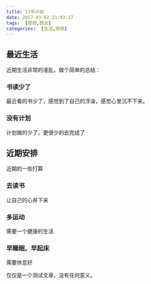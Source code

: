 ```yaml
---
title: 17年计划
date: 2017-03-02 21:03:17
tags:  [感想,想法]
categories:  [生活,感想]
---
```

## 最近生活  
近期生活非常的凌乱，做个简单的总结：
### 书读少了  
最近看的书少了，感觉到了自己的浮澡，感觉心里沉不下来。
### 没有计划  
计划做的少了，更很少的去完成了
## 近期安排  
近期的一些打算  
### 去读书  
让自己的心井下来
### 多运动  
需要一个健康的生活
### 早睡眠、早起床  
需要休息好

仅仅是一个测试文章，没有任何意义。